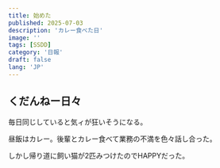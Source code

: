 ```yaml
---
title: 始めた
published: 2025-07-03
description: 'カレー食べた日'
image: ''
tags: [SSDD]
category: '日報'
draft: false 
lang: 'JP'
---
```


## くだんねー日々

毎日同じしていると気ィが狂いそうになる。

昼飯はカレー。後輩とカレー食べて業務の不満を色々話し合った。

しかし帰り道に飼い猫が2匹みつけたのでHAPPYだった。
